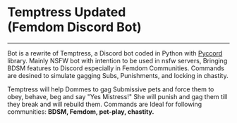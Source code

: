 # Temptress Updated <br> (Femdom Discord Bot) 


___

Bot is a rewrite of Temptress, a Discord bot coded in Python with [Pyccord](https://discordpy.readthedocs.io/en/master/api.html "Docs") library.
Mainly NSFW bot with intention to be used in nsfw servers, Bringing BDSM features to Discord especially in Femdom Communities. Commands are desined to simulate gagging Subs, Punishments, and locking in chastity.

Temptress will help Dommes to gag Submissive pets and force them to obey, behave, beg and say "Yes Mistress!"
She will punish and gag them till they break and will rebuild them. Commands are Ideal for following communities: **BDSM, Femdom, pet-play, chastity.**
